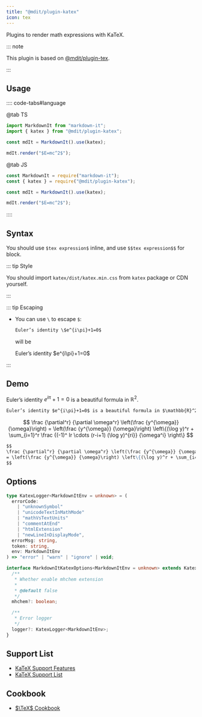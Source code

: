```yaml
---
title: "@mdit/plugin-katex"
icon: tex
---
```


Plugins to render math expressions with KaTeX.

::: note

This plugin is based on [@mdit/plugin-tex](tex.md).

:::

<!-- more -->

## Usage

:::: code-tabs#language

@tab TS

```ts
import MarkdownIt from "markdown-it";
import { katex } from "@mdit/plugin-katex";

const mdIt = MarkdownIt().use(katex);

mdIt.render("$E=mc^2$");
```

@tab JS

```js
const MarkdownIt = require("markdown-it");
const { katex } = require("@mdit/plugin-katex");

const mdIt = MarkdownIt().use(katex);

mdIt.render("$E=mc^2$");
```

::::

## Syntax

You should use `$tex expression$` inline, and use `$$tex expression$$` for block.

::: tip Style

You should import `katex/dist/katex.min.css` from `katex` package or CDN yourself.

:::

::: tip Escaping

- You can use `\` to escape `$`:

  ```md
  Euler’s identity \$e^{i\pi}+1=0$
  ```

  will be

  Euler’s identity \$e^{i\pi}+1=0$

:::

## Demo

Euler’s identity $e^{i\pi}+1=0$ is a beautiful formula in $\mathbb{R}^2$.

```md
Euler’s identity $e^{i\pi}+1=0$ is a beautiful formula in $\mathbb{R}^2$.
```

$$
\frac {\partial^r} {\partial \omega^r} \left(\frac {y^{\omega}} {\omega}\right)
= \left(\frac {y^{\omega}} {\omega}\right) \left\{(\log y)^r + \sum_{i=1}^r \frac {(-1)^ Ir \cdots (r-i+1) (\log y)^{ri}} {\omega^i} \right\}
$$

```md
$$
\frac {\partial^r} {\partial \omega^r} \left(\frac {y^{\omega}} {\omega}\right)
= \left(\frac {y^{\omega}} {\omega}\right) \left\{(\log y)^r + \sum_{i=1}^r \frac {(-1)^ Ir \cdots (r-i+1) (\log y)^{ri}} {\omega^i} \right\}
$$
```

## Options

```ts
type KatexLogger<MarkdownItEnv = unknown> = (
  errorCode:
    | "unknownSymbol"
    | "unicodeTextInMathMode"
    | "mathVsTextUnits"
    | "commentAtEnd"
    | "htmlExtension"
    | "newLineInDisplayMode",
  errorMsg: string,
  token: string,
  env: MarkdownItEnv
) => "error" | "warn" | "ignore" | void;

interface MarkdownItKatexOptions<MarkdownItEnv = unknown> extends KatexOptions {
  /**
   * Whether enable mhchem extension
   *
   * @default false
   */
  mhchem?: boolean;

  /**
   * Error logger
   */
  logger?: KatexLogger<MarkdownItEnv>;
}
```

## Support List

- [KaTeX Support Features](https://katex.org/docs/supported.html)
- [KaTeX Support List](https://katex.org/docs/support_table.html)

## Cookbook

- [$\TeX$ Cookbook](tex.md#cookbook)
